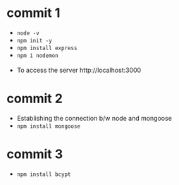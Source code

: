 # commit 1 
- ```node -v```<br>
- ```npm init -y```<br>
- ```npm install express```<br>
- ```npm i nodemon```<br> <br>
- To access the server http://localhost:3000

# commit 2
- Establishing the connection b/w node and mongoose
- ```npm install mongoose```

# commit 3
- ```npm install bcypt```<br>
